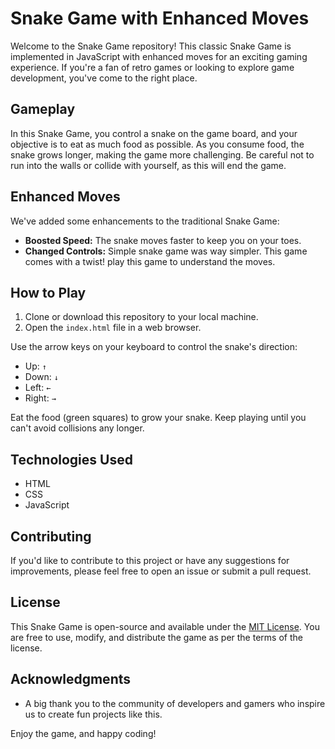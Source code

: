 # Snake Game with Enhanced Moves

Welcome to the Snake Game repository! This classic Snake Game is implemented in JavaScript with enhanced moves for an exciting gaming experience. If you're a fan of retro games or looking to explore game development, you've come to the right place.

## Gameplay

In this Snake Game, you control a snake on the game board, and your objective is to eat as much food as possible. As you consume food, the snake grows longer, making the game more challenging. Be careful not to run into the walls or collide with yourself, as this will end the game.

## Enhanced Moves

We've added some enhancements to the traditional Snake Game:
- **Boosted Speed:** The snake moves faster to keep you on your toes.
- **Changed Controls:** Simple snake game was way simpler. This game comes with a twist! play this game to understand the moves.

## How to Play

1. Clone or download this repository to your local machine.
2. Open the `index.html` file in a web browser.

Use the arrow keys on your keyboard to control the snake's direction:
- Up: `↑`
- Down: `↓`
- Left: `←`
- Right: `→`

Eat the food (green squares) to grow your snake. Keep playing until you can't avoid collisions any longer.

## Technologies Used

- HTML
- CSS
- JavaScript

## Contributing

If you'd like to contribute to this project or have any suggestions for improvements, please feel free to open an issue or submit a pull request.

## License

This Snake Game is open-source and available under the [MIT License](LICENSE). You are free to use, modify, and distribute the game as per the terms of the license.

## Acknowledgments

- A big thank you to the community of developers and gamers who inspire us to create fun projects like this.

Enjoy the game, and happy coding!
